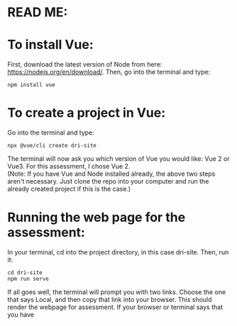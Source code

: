 # READ ME:

# To install Vue:
First, download the latest version of Node from here: https://nodejs.org/en/download/. Then, go into the terminal and type:
```
npm install vue
```

# To create a project in Vue:
Go into the terminal and type:
```
npx @vue/cli create dri-site
```
The terminal will now ask you which version of Vue you would like: Vue 2 or Vue3. For this assessment, I chose Vue 2. <br/>
(Note: If you have Vue and Node installed already, the above two steps aren't necessary. Just clone the repo into your computer and run the already created project if this is the case.)

# Running the web page for the assessment:
In your terminal, cd into the project directory, in this case dri-site. Then, run it:
```
cd dri-site
npm run serve
```
If all goes well, the terminal will prompt you with two links. Choose the one that says Local, and then copy that link into your browser. This should render the webpage for assessment. If your browser or terminal says that you have 
